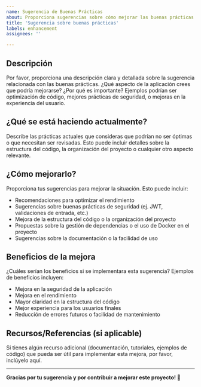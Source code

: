 ```yaml
---
name: Sugerencia de Buenas Prácticas
about: Proporciona sugerencias sobre cómo mejorar las buenas prácticas en el código y la estructura del proyecto.
title: 'Sugerencia sobre buenas prácticas'
labels: enhancement
assignees: ''

---
```


## Descripción
Por favor, proporciona una descripción clara y detallada sobre la sugerencia relacionada con las buenas prácticas. ¿Qué aspecto de la aplicación crees que podría mejorarse? ¿Por qué es importante? Ejemplos podrían ser optimización de código, mejores prácticas de seguridad, o mejoras en la experiencia del usuario.

## ¿Qué se está haciendo actualmente?
Describe las prácticas actuales que consideras que podrían no ser óptimas o que necesitan ser revisadas. Esto puede incluir detalles sobre la estructura del código, la organización del proyecto o cualquier otro aspecto relevante.

## ¿Cómo mejorarlo?
Proporciona tus sugerencias para mejorar la situación. Esto puede incluir:
- Recomendaciones para optimizar el rendimiento
- Sugerencias sobre buenas prácticas de seguridad (ej. JWT, validaciones de entrada, etc.)
- Mejora de la estructura del código o la organización del proyecto
- Propuestas sobre la gestión de dependencias o el uso de Docker en el proyecto
- Sugerencias sobre la documentación o la facilidad de uso

## Beneficios de la mejora
¿Cuáles serían los beneficios si se implementara esta sugerencia? Ejemplos de beneficios incluyen:
- Mejora en la seguridad de la aplicación
- Mejora en el rendimiento
- Mayor claridad en la estructura del código
- Mejor experiencia para los usuarios finales
- Reducción de errores futuros o facilidad de mantenimiento

## Recursos/Referencias (si aplicable)
Si tienes algún recurso adicional (documentación, tutoriales, ejemplos de código) que pueda ser útil para implementar esta mejora, por favor, inclúyelo aquí.

---
**Gracias por tu sugerencia y por contribuir a mejorar este proyecto! 🙌**
